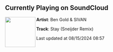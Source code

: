 ## Currently Playing on SoundCloud

[<img align="left" width="100" src="https://i1.sndcdn.com/artworks-oa6OGbUW3G0j-0-t500x500.png">](https://soundcloud.com/bengoldmusic/ben-gold-sivan-stay-sneijder)

**Artist**: Ben Gold & SIVAN 

**Track**: Stay (Sneijder Remix)

Last updated at 08/15/2024 08:57
